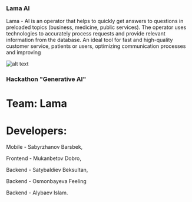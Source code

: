 ### Lama AI

Lama - AI is an operator that helps to quickly get answers to questions in preloaded topics (business, medicine, public services). The operator uses technologies to accurately process requests and provide relevant information from the database. An ideal tool for fast and high-quality customer service, patients or users, optimizing communication processes and improving


![alt text](Frontend/public/Background.png)


### Hackathon "Generative AI"

# Team: Lama


# Developers:

Mobile - Sabyrzhanov Barsbek, 

Frontend - Mukanbetov Dobro, 

Backend - Satybaldiev Beksultan, 

Backend - Osmonbayeva Feeling

Backend - Alybaev Islam.
